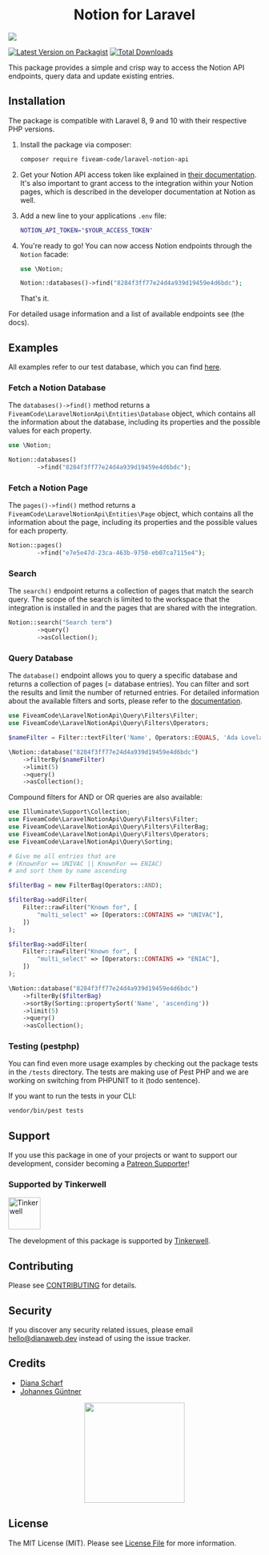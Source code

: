 <h1 align="center"> Notion for Laravel</h1>

<img src="open-graph.png">

[![Latest Version on Packagist](https://img.shields.io/packagist/v/fiveam-code/laravel-notion-api.svg?style=flat-square)](https://packagist.org/packages/fiveam-code/laravel-notion-api)
[![Total Downloads](https://img.shields.io/packagist/dt/fiveam-code/laravel-notion-api.svg?style=flat-square)](https://packagist.org/packages/fiveam-code/laravel-notion-api)

[comment]: <> (![GitHub Actions]&#40;https://github.com/fiveam-code/laravel-notion-api/actions/workflows/main.yml/badge.svg&#41;)

This package provides a simple and crisp way to access the Notion API endpoints, query data and update existing entries.

## Installation

The package is compatible with Laravel 8, 9 and 10 with their respective PHP versions.

1. Install the package via composer:

   ```bash
   composer require fiveam-code/laravel-notion-api
   ```

2. Get your Notion API access token like explained in [their documentation](https://developers.notion.com/). It's also
   important to grant access to the integration within your Notion pages, which is described in the developer
   documentation at Notion as well.

3. Add a new line to your applications `.env` file:

   ```bash
   NOTION_API_TOKEN="$YOUR_ACCESS_TOKEN"
   ```

4. You're ready to go! You can now access Notion endpoints through the `Notion` facade:

   ```php
   use \Notion;

   Notion::databases()->find("8284f3ff77e24d4a939d19459e4d6bdc");
   ```

   That's it.

For detailed usage information and a list of available endpoints see (the docs).

## Examples

All examples refer to our test database, which you can
find [here](https://dianawebdev.notion.site/8284f3ff77e24d4a939d19459e4d6bdc?v=bc3a9ce8cdb84d3faefc9ae490136ac2).

### Fetch a Notion Database

The `databases()->find()` method returns a `FiveamCode\LaravelNotionApi\Entities\Database` object,
which contains all the information about the database, including its properties and the possible values for each
property.

```php
use \Notion;

Notion::databases()
        ->find("8284f3ff77e24d4a939d19459e4d6bdc");
```

### Fetch a Notion Page

The `pages()->find()` method returns a `FiveamCode\LaravelNotionApi\Entities\Page` object,
which contains all the information about the page, including its properties and the possible values for each property.

```php
Notion::pages()
        ->find("e7e5e47d-23ca-463b-9750-eb07ca7115e4");
```

### Search

The `search()` endpoint returns a collection of pages that match the search query. The scope of the search is limited to
the workspace that the integration is installed in
and the pages that are shared with the integration.

```php
Notion::search("Search term")
        ->query()
        ->asCollection();
```

### Query Database

The `database()` endpoint allows you to query a specific database and returns a collection of pages (= database
entries).
You can filter and sort the results and limit the number of returned entries. For detailed information about the
available
filters and sorts, please refer to the [documentation](https://developers.notion.com/reference/post-database-query).

```php
use FiveamCode\LaravelNotionApi\Query\Filters\Filter;
use FiveamCode\LaravelNotionApi\Query\Filters\Operators;

$nameFilter = Filter::textFilter('Name', Operators::EQUALS, 'Ada Lovelace');

\Notion::database("8284f3ff77e24d4a939d19459e4d6bdc")
    ->filterBy($nameFilter)
    ->limit(5)
    ->query()
    ->asCollection();
```

Compound filters for AND or OR queries are also available:

```php
use Illuminate\Support\Collection;
use FiveamCode\LaravelNotionApi\Query\Filters\Filter;
use FiveamCode\LaravelNotionApi\Query\Filters\FilterBag;
use FiveamCode\LaravelNotionApi\Query\Filters\Operators;
use FiveamCode\LaravelNotionApi\Query\Sorting;

# Give me all entries that are
# (KnownFor == UNIVAC || KnownFor == ENIAC)
# and sort them by name ascending

$filterBag = new FilterBag(Operators::AND);

$filterBag->addFilter(
    Filter::rawFilter("Known for", [
        "multi_select" => [Operators::CONTAINS => "UNIVAC"],
    ])
);

$filterBag->addFilter(
    Filter::rawFilter("Known for", [
        "multi_select" => [Operators::CONTAINS => "ENIAC"],
    ])
);

\Notion::database("8284f3ff77e24d4a939d19459e4d6bdc")
    ->filterBy($filterBag)
    ->sortBy(Sorting::propertySort('Name', 'ascending'))
    ->limit(5)
    ->query()
    ->asCollection();
```

### Testing (pestphp)

You can find even more usage examples by checking out the package tests in the `/tests` directory.
The tests are making use of Pest PHP and we are working on switching from PHPUNIT to it (todo sentence).

If you want to run the tests in your CLI:

```bash
vendor/bin/pest tests
```

## Support

If you use this package in one of your projects or want to support our development, consider becoming
a [Patreon Supporter](https://www.patreon.com/bePatron?u=56662485)!

### Supported by Tinkerwell

<a href="https://tinkerwell.app/">
<img src="https://tinkerwell.app/images/tinkerwell_logo.png" width="64" height="64" alt="Tinkerwell"> <br/>
</a>

The development of this package is supported by [Tinkerwell](https://tinkerwell.app/).


## Contributing

Please see [CONTRIBUTING](CONTRIBUTING.md) for details.

## Security

If you discover any security related issues, please email hello@dianaweb.dev instead of using the issue tracker.

## Credits

- [Diana Scharf](https://github.com/mechelon)
- [Johannes Güntner](https://github.com/johguentner)

<p align="center">
<img src="https://5amco.de/images/5am.png" width="200" height="200">
</p>

## License

The MIT License (MIT). Please see [License File](LICENSE.md) for more information.
